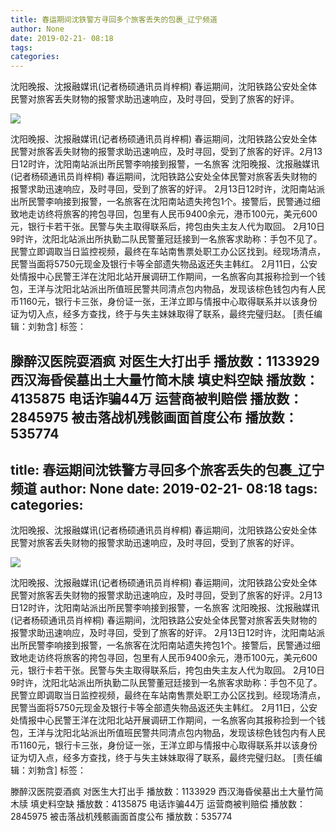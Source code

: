 ```yaml
---
title: 春运期间沈铁警方寻回多个旅客丢失的包裹_辽宁频道
author: None
date: 2019-02-21- 08:18
tags: 
categories: 
---
```

沈阳晚报、沈报融媒讯(记者杨硕通讯员肖梓桐) 春运期间，沈阳铁路公安处全体民警对旅客丢失财物的报警求助迅速响应，及时寻回，受到了旅客的好评。
<!-- more -->
                
<img align="center" border="0" src="http://p2.ifengimg.com/a/2016/0810/204c433878d5cf9size1_w16_h16.png" />
                
            
沈阳晚报、沈报融媒讯(记者杨硕通讯员肖梓桐) 春运期间，沈阳铁路公安处全体民警对旅客丢失财物的报警求助迅速响应，及时寻回，受到了旅客的好评。2月13日12时许，沈阳南站派出所民警李响接到报警，一名旅客
沈阳晚报、沈报融媒讯(记者杨硕通讯员肖梓桐) 春运期间，沈阳铁路公安处全体民警对旅客丢失财物的报警求助迅速响应，及时寻回，受到了旅客的好评。
2月13日12时许，沈阳南站派出所民警李响接到报警，一名旅客在沈阳南站遗失挎包1个。接警后，民警通过细致地走访终将旅客的挎包寻回，包里有人民币9400余元，港币100元，美元600元，银行卡若干张。民警与失主取得联系后，挎包由失主友人代为取回。
2月10日9时许，沈阳北站派出所执勤二队民警董冠廷接到一名旅客求助称：手包不见了。民警立即调取当日监控视频，最终在车站南售票处职工办公区找到。经现场清点，民警当面将5750元现金及银行卡等全部遗失物品返还失主韩红。
2月11日，公安处情报中心民警王洋在沈阳北站开展调研工作期间，一名旅客向其报称捡到一个钱包，王洋与沈阳北站派出所值班民警共同清点包内物品，发现该棕色钱包内有人民币1160元，银行卡三张，身份证一张，王洋立即与情报中心取得联系并以该身份证为切入点，经多方查找，终于与失主妹妹取得了联系，最终完璧归赵。
[责任编辑：刘勃含]
标签：
 
             
滕醉汉医院耍酒疯 对医生大打出手
播放数：1133929
西汉海昏侯墓出土大量竹简木牍 填史料空缺
播放数：4135875
电话诈骗44万 运营商被判赔偿
播放数：2845975
被击落战机残骸画面首度公布
播放数：535774
---
title: 春运期间沈铁警方寻回多个旅客丢失的包裹_辽宁频道
author: None
date: 2019-02-21- 08:18
tags: 
categories: 
---
沈阳晚报、沈报融媒讯(记者杨硕通讯员肖梓桐) 春运期间，沈阳铁路公安处全体民警对旅客丢失财物的报警求助迅速响应，及时寻回，受到了旅客的好评。
<!-- more -->
                
<img align="center" border="0" src="http://p2.ifengimg.com/a/2016/0810/204c433878d5cf9size1_w16_h16.png" />
                
            
沈阳晚报、沈报融媒讯(记者杨硕通讯员肖梓桐) 春运期间，沈阳铁路公安处全体民警对旅客丢失财物的报警求助迅速响应，及时寻回，受到了旅客的好评。2月13日12时许，沈阳南站派出所民警李响接到报警，一名旅客
沈阳晚报、沈报融媒讯(记者杨硕通讯员肖梓桐) 春运期间，沈阳铁路公安处全体民警对旅客丢失财物的报警求助迅速响应，及时寻回，受到了旅客的好评。
2月13日12时许，沈阳南站派出所民警李响接到报警，一名旅客在沈阳南站遗失挎包1个。接警后，民警通过细致地走访终将旅客的挎包寻回，包里有人民币9400余元，港币100元，美元600元，银行卡若干张。民警与失主取得联系后，挎包由失主友人代为取回。
2月10日9时许，沈阳北站派出所执勤二队民警董冠廷接到一名旅客求助称：手包不见了。民警立即调取当日监控视频，最终在车站南售票处职工办公区找到。经现场清点，民警当面将5750元现金及银行卡等全部遗失物品返还失主韩红。
2月11日，公安处情报中心民警王洋在沈阳北站开展调研工作期间，一名旅客向其报称捡到一个钱包，王洋与沈阳北站派出所值班民警共同清点包内物品，发现该棕色钱包内有人民币1160元，银行卡三张，身份证一张，王洋立即与情报中心取得联系并以该身份证为切入点，经多方查找，终于与失主妹妹取得了联系，最终完璧归赵。
[责任编辑：刘勃含]
标签：
 
             
滕醉汉医院耍酒疯 对医生大打出手
播放数：1133929
西汉海昏侯墓出土大量竹简木牍 填史料空缺
播放数：4135875
电话诈骗44万 运营商被判赔偿
播放数：2845975
被击落战机残骸画面首度公布
播放数：535774
